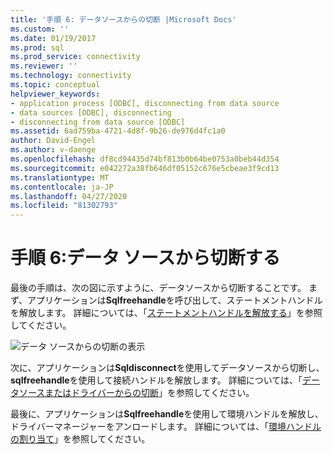 ```yaml
---
title: '手順 6: データソースからの切断 |Microsoft Docs'
ms.custom: ''
ms.date: 01/19/2017
ms.prod: sql
ms.prod_service: connectivity
ms.reviewer: ''
ms.technology: connectivity
ms.topic: conceptual
helpviewer_keywords:
- application process [ODBC], disconnecting from data source
- data sources [ODBC], disconnecting
- disconnecting from data source [ODBC]
ms.assetid: 6ad759ba-4721-4d8f-9b26-de976d4fc1a0
author: David-Engel
ms.author: v-daenge
ms.openlocfilehash: df8cd94435d74bf813b0b64be0753a0beb44d354
ms.sourcegitcommit: e042272a38fb646df05152c676e5cbeae3f9cd13
ms.translationtype: MT
ms.contentlocale: ja-JP
ms.lasthandoff: 04/27/2020
ms.locfileid: "81302793"
---
```

# <a name="step-6-disconnect-from-the-data-source"></a>手順 6:データ ソースから切断する
最後の手順は、次の図に示すように、データソースから切断することです。 まず、アプリケーションは**Sqlfreehandle**を呼び出して、ステートメントハンドルを解放します。 詳細については、「[ステートメントハンドルを解放する](../../../odbc/reference/develop-app/freeing-a-statement-handle-odbc.md)」を参照してください。  
  
 ![データ ソースからの切断の表示](../../../odbc/reference/develop-app/media/pr17.gif "pr17")  
  
 次に、アプリケーションは**Sqldisconnect**を使用してデータソースから切断し、 **sqlfreehandle**を使用して接続ハンドルを解放します。 詳細については、「[データソースまたはドライバーからの切断](../../../odbc/reference/develop-app/disconnecting-from-a-data-source-or-driver.md)」を参照してください。  
  
 最後に、アプリケーションは**Sqlfreehandle**を使用して環境ハンドルを解放し、ドライバーマネージャーをアンロードします。 詳細については、「[環境ハンドルの割り当て](../../../odbc/reference/develop-app/allocating-the-environment-handle.md)」を参照してください。
